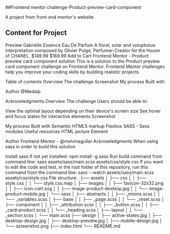 ##Frontend mentor challenge-Product-preview-card-component

A project from front-end mentor's website

## Content for Project
Preview Gabrielle Essence Eau De Parfum 
A floral, solar and voluptuous interpretation 
composed by Olivier Polge, 
Perfumer-Creator for the House of CHANEL. 
$149.99 $169.99 
Add to Cart
Frontend Mentor - Product preview card component solution
This is a solution to the Product preview card component challenge on Frontend Mentor. Frontend Mentor challenges help you improve your coding skills by building realistic projects.

Table of contents
Overview
The challenge
Screenshot
My process
Built with

Author
@Medalp

Acknowledgments
Overview
The challenge
Users should be able to:

View the optimal layout depending on their device's screen size
See hover and focus states for interactive elements
Screenshot


My process
Built with
Semantic HTML5 markup
Flexbox
SASS - Sass modules
Useful resources
HTML picture Element

Author
Frontend Mentor - @melvinaguilar
Acknowledgments
When using sass in order to build this solution

Install sass if not yet installed:
npm install -g sass
Run build command from command line:
sass assets/sass/main.scss assets/css/style.css
If you want to edit the code and test, in the root folder of this repository, run this command from the command line:
sass --watch assets/sass/main.scss assets/css/style.css
File structure
.
├── assets
│   ├── css
│   │   ├── style.css
│   │   └── style.css.map
│   ├── images
│   │   ├── favicon-32x32.png
│   │   ├── icon-cart.svg
│   │   ├── image-product-desktop.jpg
│   │   └── image-product-mobile.jpg
│   └── sass
│       ├── abstracts
│       │   ├── _mixins.scss
│       │   └── _variables.scss
│       ├── base
│       │   ├── _page.scss
│       │   └── _reset.scss
│       ├── component
│       │   ├── _attribution.scss
│       │   ├── _button.scss
│       │   ├── _card-product.scss
│       │   └── _heading.scss
│       ├── layout
│       │   └── _section.scss
│       └── main.scss
├── design
│   ├── active-states.jpg
│   ├── desktop-design.jpg
│   ├── desktop-preview.jpg
│   ├── mobile-design.jpg
│   └── screenshot.png
├── index.html
└── README.md

